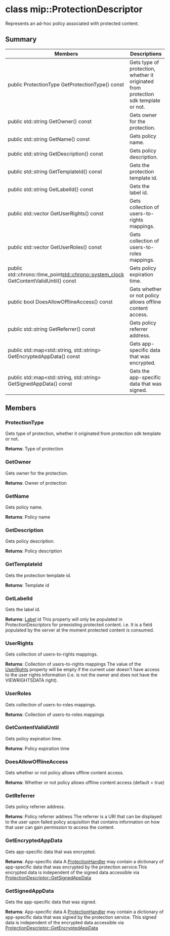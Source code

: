 # class mip::ProtectionDescriptor 
Represents an ad-hoc policy associated with protected content.
  
## Summary
 Members                        | Descriptions                                
--------------------------------|---------------------------------------------
 public ProtectionType GetProtectionType() const  |  Gets type of protection, whether it originated from protection sdk template or not.
 public std::string GetOwner() const  |  Gets owner for the protection.
 public std::string GetName() const  |  Gets policy name.
 public std::string GetDescription() const  |  Gets policy description.
 public std::string GetTemplateId() const  |  Gets the protection template id.
 public std::string GetLabelId() const  |  Gets the label id.
public std::vector<UserRights> GetUserRights() const  |  Gets collection of users-to-rights mappings.
public std::vector<UserRoles> GetUserRoles() const  |  Gets collection of users-to-roles mappings.
public std::chrono::time_point<std::chrono::system_clock> GetContentValidUntil() const  |  Gets policy expiration time.
 public bool DoesAllowOfflineAccess() const  |  Gets whether or not policy allows offline content access.
 public std::string GetReferrer() const  |  Gets policy referrer address.
public std::map<std::string, std::string> GetEncryptedAppData() const  |  Gets app-specific data that was encrypted.
public std::map<std::string, std::string> GetSignedAppData() const  |  Gets the app-specific data that was signed.
  
## Members
  
### ProtectionType
Gets type of protection, whether it originated from protection sdk template or not.

  
**Returns**: Type of protection
  
### GetOwner
Gets owner for the protection.

  
**Returns**: Owner of protection
  
### GetName
Gets policy name.

  
**Returns**: Policy name
  
### GetDescription
Gets policy description.

  
**Returns**: Policy description
  
### GetTemplateId
Gets the protection template id.

  
**Returns**: Template id
  
### GetLabelId
Gets the label id.

  
**Returns**: [Label](class_mip_label.md) id
This property will only be populated in ProtectionDescriptors for preexisting protected content. i.e. It is a field populated by the server at the moment protected content is consumed.
  
### UserRights
Gets collection of users-to-rights mappings.

  
**Returns**: Collection of users-to-rights mappings
The value of the [UserRights](class_mip_userrights.md) property will be empty if the current user doesn't have access to the user rights information (i.e. is not the owner and does not have the VIEWRIGHTSDATA right).
  
### UserRoles
Gets collection of users-to-roles mappings.

  
**Returns**: Collection of users-to-roles mappings
  
### GetContentValidUntil
Gets policy expiration time.

  
**Returns**: Policy expiration time
  
### DoesAllowOfflineAccess
Gets whether or not policy allows offline content access.

  
**Returns**: Whether or not policy allows offline content access (default = true)
  
### GetReferrer
Gets policy referrer address.

  
**Returns**: Policy referrer address
The referrer is a URI that can be displayed to the user upon failed policy acquisition that contains information on how that user can gain permission to access the content.
  
### GetEncryptedAppData
Gets app-specific data that was encrypted.

  
**Returns**: App-specific data
A [ProtectionHandler](class_mip_protectionhandler.md) may contain a dictionary of app-specific data that was encrypted by the protection service.This encrypted data is independent of the signed data accessible via [ProtectionDescriptor::GetSignedAppData](class_mip_protectiondescriptor.md#getappsigneddata)
  
### GetSignedAppData
Gets the app-specific data that was signed.

  
**Returns**: App-specific data
A [ProtectionHandler](class_mip_protectionhandler.md) may contain a dictionary of app-specific data that was signed by the protection service. This signed data is independent of the encrypted data accessible via [ProtectionDescriptor::GetEncryptedAppData](class_mip_protectiondescriptor.md#getencryptedappdata)